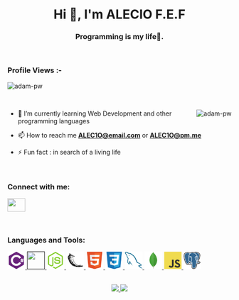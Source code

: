<h1 align="center">Hi 👋, I'm ALECIO F.E.F</h1>
<h3 align="center">Programming is my life🌟.</h3>

<br>

<p align="right"> <h3>Profile Views :-</h3> <img src="https://komarev.com/ghpvc/?username=ALEC1O&label=Profile%20views&color=0e75b6&style=flat"
    alt="adam-pw" /> 
  </p>

<br>

<p><img align="right" src="https://github.com/Adam-pw/Adam-pw/blob/main/animation_500_kxa883sd.gif" alt="adam-pw" /></p>


- 🌱 I’m currently learning Web Development and other programming languages

- 📫 How to reach me **ALEC1O@email.com** or **ALEC1O@pm.me**

- ⚡ Fun fact : in search of a living life

<br>

<h3 align="left">Connect with me:</h3>
<p align="left">
  <a href="https://instagram.com/AlecioFuranze" target="blank"><img align="center"
      src="https://raw.githubusercontent.com/rahuldkjain/github-profile-readme-generator/master/src/images/icons/Social/instagram.svg" height="30" width="40" /></a>
</p>

<br>

<h3 align="left">Languages and Tools:</h3>
<p align="left"> <a href="" target="_blank" rel="noreferrer"> <img src="https://github.com/devicons/devicon/blob/master/icons/csharp/csharp-plain.svg" width="40" height="40" /> 
  <a href="" target="_blank" rel="noreferrer"> <img src="https://github.com/halak/unity-editor-icons/blob/master/icons/small/d_UnityLogo.png" width="40" height="40" /> 
    <a href="" target="_blank" rel="noreferrer"> <img src="https://github.com/devicons/devicon/blob/master/icons/nodejs/nodejs-plain.svg" width="40" height="40" /> 
      <a href="" target="_blank" rel="noreferrer"> <img src="https://github.com/devicons/devicon/blob/master/icons/flask/flask-original.svg" width="40" height="40" /> 
        <a href="" target="_blank" rel="noreferrer"> <img src="https://github.com/devicons/devicon/blob/master/icons/html5/html5-original.svg" width="40" height="40" /> 
          <a href="" target="_blank" rel="noreferrer"> <img src="https://github.com/devicons/devicon/blob/master/icons/css3/css3-original.svg" width="40" height="40" /> 
            <a href="" target="_blank" rel="noreferrer"> <img src="https://github.com/devicons/devicon/blob/master/icons/mysql/mysql-original.svg" width="40" height="40" /> 
              <a href="" target="_blank" rel="noreferrer"> <img src="https://github.com/devicons/devicon/blob/master/icons/mongodb/mongodb-original.svg" width="40" height="40" /> 
                <a href="" target="_blank" rel="noreferrer"> <img src="https://github.com/devicons/devicon/blob/master/icons/javascript/javascript-original.svg" width="40" height="40" /> 
                  <a href="" target="_blank" rel="noreferrer"> <img src="https://github.com/devicons/devicon/blob/master/icons/postgresql/postgresql-original.svg" width="40" height="40" /> 
                    
<br>


<br>

<p align = "center">
  <img src = "https://github-readme-stats.vercel.app/api?username=ALEC1O&show_icons=true&theme=tokyonight&line_height=27">
  <img src = "https://github-readme-stats.vercel.app/api/top-langs/?username=ALEC1O&hide=css,java,html&theme=tokyonight">
</p>

</details>
